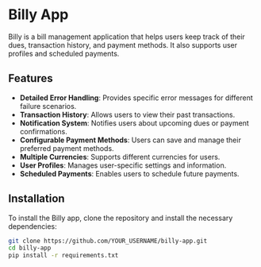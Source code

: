 # Billy App

Billy is a bill management application that helps users keep track of their dues, transaction history, and payment methods. It also supports user profiles and scheduled payments.

## Features

- **Detailed Error Handling**: Provides specific error messages for different failure scenarios.
- **Transaction History**: Allows users to view their past transactions.
- **Notification System**: Notifies users about upcoming dues or payment confirmations.
- **Configurable Payment Methods**: Users can save and manage their preferred payment methods.
- **Multiple Currencies**: Supports different currencies for users.
- **User Profiles**: Manages user-specific settings and information.
- **Scheduled Payments**: Enables users to schedule future payments.

## Installation

To install the Billy app, clone the repository and install the necessary dependencies:

```sh
git clone https://github.com/YOUR_USERNAME/billy-app.git
cd billy-app
pip install -r requirements.txt
